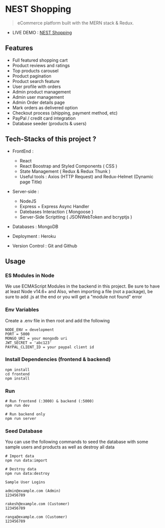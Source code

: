 # NEST Shopping
> eCommerce platform built with the MERN stack & Redux.

- LIVE DEMO : [NEST Shopping](http://nestshoping.herokuapp.com/)
    

## Features

- Full featured shopping cart
- Product reviews and ratings
- Top products carousel
- Product pagination
- Product search feature
- User profile with orders
- Admin product management
- Admin user management
- Admin Order details page
- Mark orders as delivered option
- Checkout process (shipping, payment method, etc)
- PayPal / credit card integration
- Database seeder (products & users)


## Tech-Stacks of this project ? 
- FrontEnd : 
  - React 
  - React Boostrap and Styled Components ( CSS )
  - State Management ( Redux & Redux Thunk )
  - Useful tools : Axios (HTTP Request) and Redux-Helmet (Dynamic page Title)
- Server-side :  
  - NodeJS
  - Express + Express Async Handler
  - Datebases Interaction ( Mongoose )
  - Server-Side Scriptting ( JSONWebToken and bcryptjs )

 - Databases : MongoDB 
 - Deployment : Heroku 
 - Version Control : Git and Github



## Usage

### ES Modules in Node

We use ECMAScript Modules in the backend in this project. Be sure to have at least Node v14.6+ and Also, when importing a file (not a package), be sure to add .js at the end or you will get a "module not found" error


### Env Variables

Create a .env file in then root and add the following

```
NODE_ENV = development
PORT = 5000
MONGO_URI = your mongodb uri
JWT_SECRET = 'abc123'
PAYPAL_CLIENT_ID = your paypal client id
```

### Install Dependencies (frontend & backend)

```
npm install
cd frontend
npm install
```

### Run

```
# Run frontend (:3000) & backend (:5000)
npm run dev

# Run backend only
npm run server
```

### Seed Database

You can use the following commands to seed the database with some sample users and products as well as destroy all data

```
# Import data
npm run data:import

# Destroy data
npm run data:destroy
```

```
Sample User Logins

admin@example.com (Admin)
123456789

rakesh@example.com (Customer)
123456789

ranga@example.com (Customer)
123456789
```
